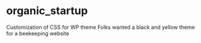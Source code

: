# organic_startup
Customization of CSS for WP theme
Folks wanted a black and yellow theme for a beekeeping website
